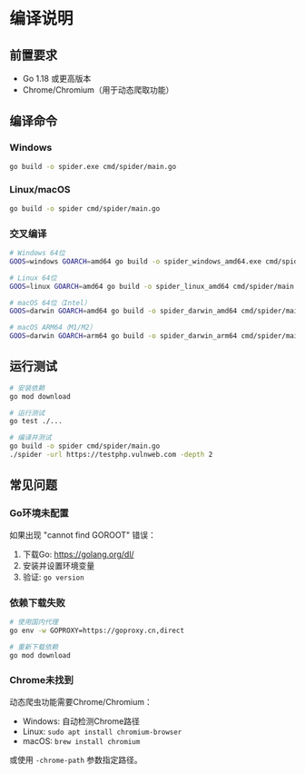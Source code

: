 # 编译说明

## 前置要求

- Go 1.18 或更高版本
- Chrome/Chromium（用于动态爬取功能）

## 编译命令

### Windows

```bash
go build -o spider.exe cmd/spider/main.go
```

### Linux/macOS

```bash
go build -o spider cmd/spider/main.go
```

### 交叉编译

```bash
# Windows 64位
GOOS=windows GOARCH=amd64 go build -o spider_windows_amd64.exe cmd/spider/main.go

# Linux 64位
GOOS=linux GOARCH=amd64 go build -o spider_linux_amd64 cmd/spider/main.go

# macOS 64位（Intel）
GOOS=darwin GOARCH=amd64 go build -o spider_darwin_amd64 cmd/spider/main.go

# macOS ARM64（M1/M2）
GOOS=darwin GOARCH=arm64 go build -o spider_darwin_arm64 cmd/spider/main.go
```

## 运行测试

```bash
# 安装依赖
go mod download

# 运行测试
go test ./...

# 编译并测试
go build -o spider cmd/spider/main.go
./spider -url https://testphp.vulnweb.com -depth 2
```

## 常见问题

### Go环境未配置

如果出现 "cannot find GOROOT" 错误：

1. 下载Go: https://golang.org/dl/
2. 安装并设置环境变量
3. 验证: `go version`

### 依赖下载失败

```bash
# 使用国内代理
go env -w GOPROXY=https://goproxy.cn,direct

# 重新下载依赖
go mod download
```

### Chrome未找到

动态爬虫功能需要Chrome/Chromium：

- Windows: 自动检测Chrome路径
- Linux: `sudo apt install chromium-browser`
- macOS: `brew install chromium`

或使用 `-chrome-path` 参数指定路径。

